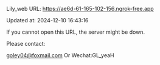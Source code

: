 Lily_web URL: https://ae6d-61-165-102-156.ngrok-free.app

Updated at: 2024-12-10 16:43:16

If you cannot open this URL, the server might be down.

Please contact: 

goley04@foxmail.com Or Wechat:GL_yeaH